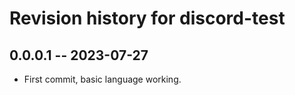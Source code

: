 # Revision history for discord-test

## 0.0.0.1 -- 2023-07-27

* First commit, basic language working.
